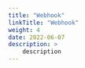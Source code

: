 ```yaml
---
title: "Webhook"
linkTitle: "Webhook"
weight: 4
date: 2022-06-07
description: >
    description
---
```

